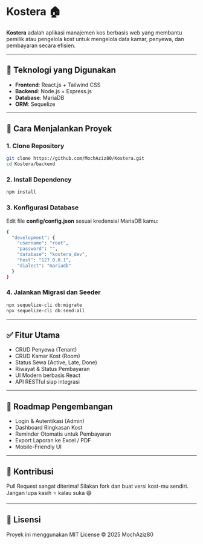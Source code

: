 # Kostera 🏠

**Kostera** adalah aplikasi manajemen kos berbasis web yang membantu pemilik atau pengelola kost untuk mengelola data kamar, penyewa, dan pembayaran secara efisien.

---

## 🔧 Teknologi yang Digunakan

- **Frontend**: React.js + Tailwind CSS  
- **Backend**: Node.js + Express.js  
- **Database**: MariaDB  
- **ORM**: Sequelize

---

## 🚀 Cara Menjalankan Proyek

### 1. Clone Repository

```bash
git clone https://github.com/MochAziz80/Kostera.git
cd Kostera/backend
```

### 2. Install Dependency
```bash
npm install
```

### 3. Konfigurasi Database
Edit file **config/config.json** sesuai kredensial MariaDB kamu:
```bash
{
  "development": {
    "username": "root",
    "password": "",
    "database": "kostera_dev",
    "host": "127.0.0.1",
    "dialect": "mariadb"
  }
}
```
### 4. Jalankan Migrasi dan Seeder
```bash
npx sequelize-cli db:migrate
npx sequelize-cli db:seed:all
```

---


## ✅ Fitur Utama
- CRUD Penyewa (Tenant)
- CRUD Kamar Kost (Room)
- Status Sewa (Active, Late, Done)
- Riwayat & Status Pembayaran
- UI Modern berbasis React
- API RESTful siap integrasi

---

## 📌 Roadmap Pengembangan
- Login & Autentikasi (Admin)
- Dashboard Ringkasan Kost
- Reminder Otomatis untuk Pembayaran
- Export Laporan ke Excel / PDF
- Mobile-Friendly UI

---

## 🤝 Kontribusi
Pull Request sangat diterima!
Silakan fork dan buat versi kost-mu sendiri. Jangan lupa kasih ⭐ kalau suka 😄

---

## 📄 Lisensi
Proyek ini menggunakan MIT License
© 2025 MochAziz80